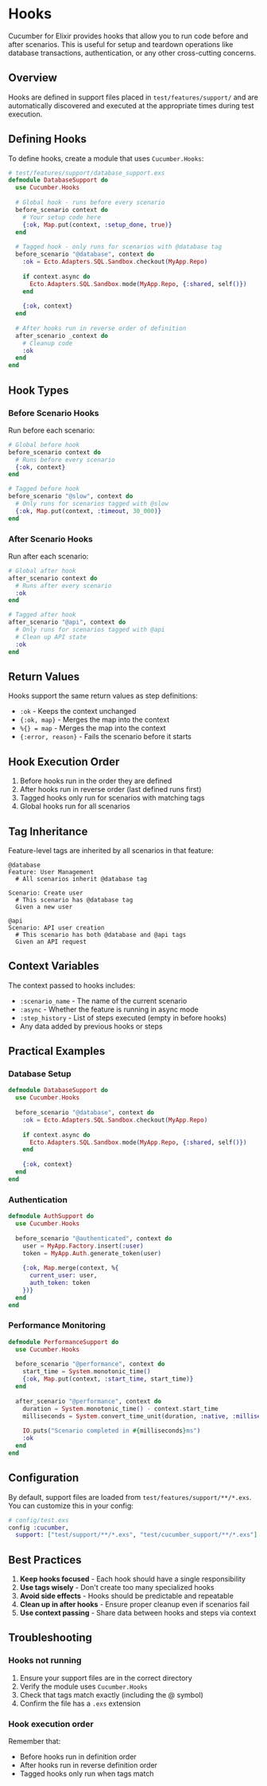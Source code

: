 # Hooks

Cucumber for Elixir provides hooks that allow you to run code before and after scenarios. This is useful for setup and teardown operations like database transactions, authentication, or any other cross-cutting concerns.

## Overview

Hooks are defined in support files placed in `test/features/support/` and are automatically discovered and executed at the appropriate times during test execution.

## Defining Hooks

To define hooks, create a module that uses `Cucumber.Hooks`:

```elixir
# test/features/support/database_support.exs
defmodule DatabaseSupport do
  use Cucumber.Hooks
  
  # Global hook - runs before every scenario
  before_scenario context do
    # Your setup code here
    {:ok, Map.put(context, :setup_done, true)}
  end
  
  # Tagged hook - only runs for scenarios with @database tag
  before_scenario "@database", context do
    :ok = Ecto.Adapters.SQL.Sandbox.checkout(MyApp.Repo)
    
    if context.async do
      Ecto.Adapters.SQL.Sandbox.mode(MyApp.Repo, {:shared, self()})
    end
    
    {:ok, context}
  end
  
  # After hooks run in reverse order of definition
  after_scenario _context do
    # Cleanup code
    :ok
  end
end
```

## Hook Types

### Before Scenario Hooks

Run before each scenario:

```elixir
# Global before hook
before_scenario context do
  # Runs before every scenario
  {:ok, context}
end

# Tagged before hook
before_scenario "@slow", context do
  # Only runs for scenarios tagged with @slow
  {:ok, Map.put(context, :timeout, 30_000)}
end
```

### After Scenario Hooks

Run after each scenario:

```elixir
# Global after hook
after_scenario context do
  # Runs after every scenario
  :ok
end

# Tagged after hook
after_scenario "@api", context do
  # Only runs for scenarios tagged with @api
  # Clean up API state
  :ok
end
```

## Return Values

Hooks support the same return values as step definitions:

- `:ok` - Keeps the context unchanged
- `{:ok, map}` - Merges the map into the context
- `%{} = map` - Merges the map into the context
- `{:error, reason}` - Fails the scenario before it starts

## Hook Execution Order

1. Before hooks run in the order they are defined
2. After hooks run in reverse order (last defined runs first)
3. Tagged hooks only run for scenarios with matching tags
4. Global hooks run for all scenarios

## Tag Inheritance

Feature-level tags are inherited by all scenarios in that feature:

```gherkin
@database
Feature: User Management
  # All scenarios inherit @database tag

Scenario: Create user
  # This scenario has @database tag
  Given a new user

@api
Scenario: API user creation
  # This scenario has both @database and @api tags
  Given an API request
```

## Context Variables

The context passed to hooks includes:

- `:scenario_name` - The name of the current scenario
- `:async` - Whether the feature is running in async mode
- `:step_history` - List of steps executed (empty in before hooks)
- Any data added by previous hooks or steps

## Practical Examples

### Database Setup

```elixir
defmodule DatabaseSupport do
  use Cucumber.Hooks
  
  before_scenario "@database", context do
    :ok = Ecto.Adapters.SQL.Sandbox.checkout(MyApp.Repo)
    
    if context.async do
      Ecto.Adapters.SQL.Sandbox.mode(MyApp.Repo, {:shared, self()})
    end
    
    {:ok, context}
  end
end
```

### Authentication

```elixir
defmodule AuthSupport do
  use Cucumber.Hooks
  
  before_scenario "@authenticated", context do
    user = MyApp.Factory.insert(:user)
    token = MyApp.Auth.generate_token(user)
    
    {:ok, Map.merge(context, %{
      current_user: user,
      auth_token: token
    })}
  end
end
```

### Performance Monitoring

```elixir
defmodule PerformanceSupport do
  use Cucumber.Hooks
  
  before_scenario "@performance", context do
    start_time = System.monotonic_time()
    {:ok, Map.put(context, :start_time, start_time)}
  end
  
  after_scenario "@performance", context do
    duration = System.monotonic_time() - context.start_time
    milliseconds = System.convert_time_unit(duration, :native, :millisecond)
    
    IO.puts("Scenario completed in #{milliseconds}ms")
    :ok
  end
end
```

## Configuration

By default, support files are loaded from `test/features/support/**/*.exs`. You can customize this in your config:

```elixir
# config/test.exs
config :cucumber,
  support: ["test/support/**/*.exs", "test/cucumber_support/**/*.exs"]
```

## Best Practices

1. **Keep hooks focused** - Each hook should have a single responsibility
2. **Use tags wisely** - Don't create too many specialized hooks
3. **Avoid side effects** - Hooks should be predictable and repeatable
4. **Clean up in after hooks** - Ensure proper cleanup even if scenarios fail
5. **Use context passing** - Share data between hooks and steps via context

## Troubleshooting

### Hooks not running

1. Ensure your support files are in the correct directory
2. Verify the module uses `Cucumber.Hooks`
3. Check that tags match exactly (including the @ symbol)
4. Confirm the file has a `.exs` extension

### Hook execution order

Remember that:
- Before hooks run in definition order
- After hooks run in reverse definition order
- Tagged hooks only run when tags match